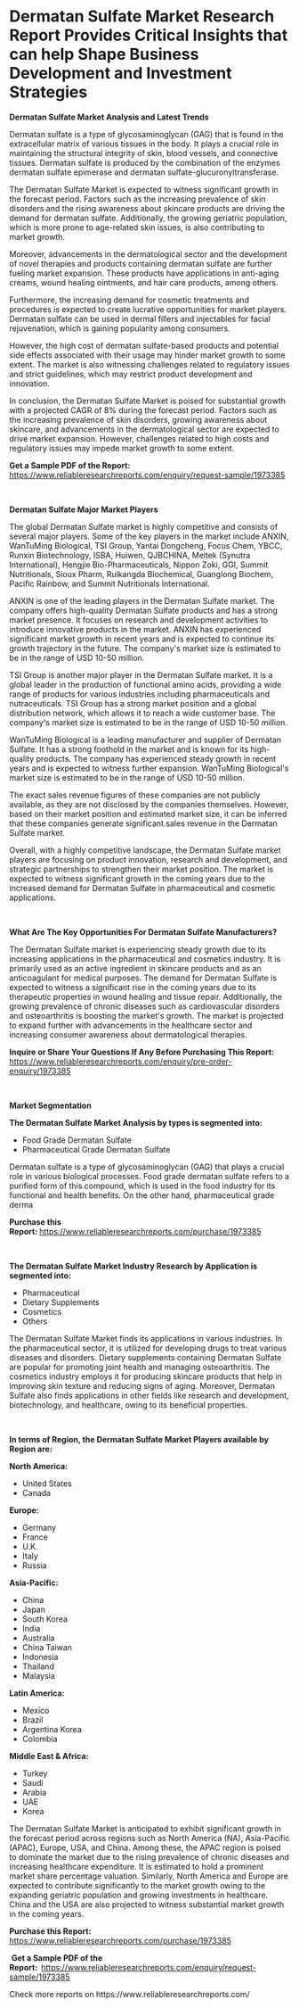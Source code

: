 <p><h1>Dermatan Sulfate Market Research Report Provides Critical Insights that can help Shape Business Development and Investment Strategies</h1></p><p><strong>Dermatan Sulfate Market Analysis and Latest Trends</strong></p>
<p><p>Dermatan sulfate is a type of glycosaminoglycan (GAG) that is found in the extracellular matrix of various tissues in the body. It plays a crucial role in maintaining the structural integrity of skin, blood vessels, and connective tissues. Dermatan sulfate is produced by the combination of the enzymes dermatan sulfate epimerase and dermatan sulfate-glucuronyltransferase.</p><p>The Dermatan Sulfate Market is expected to witness significant growth in the forecast period. Factors such as the increasing prevalence of skin disorders and the rising awareness about skincare products are driving the demand for dermatan sulfate. Additionally, the growing geriatric population, which is more prone to age-related skin issues, is also contributing to market growth.</p><p>Moreover, advancements in the dermatological sector and the development of novel therapies and products containing dermatan sulfate are further fueling market expansion. These products have applications in anti-aging creams, wound healing ointments, and hair care products, among others.</p><p>Furthermore, the increasing demand for cosmetic treatments and procedures is expected to create lucrative opportunities for market players. Dermatan sulfate can be used in dermal fillers and injectables for facial rejuvenation, which is gaining popularity among consumers.</p><p>However, the high cost of dermatan sulfate-based products and potential side effects associated with their usage may hinder market growth to some extent. The market is also witnessing challenges related to regulatory issues and strict guidelines, which may restrict product development and innovation.</p><p>In conclusion, the Dermatan Sulfate Market is poised for substantial growth with a projected CAGR of 8% during the forecast period. Factors such as the increasing prevalence of skin disorders, growing awareness about skincare, and advancements in the dermatological sector are expected to drive market expansion. However, challenges related to high costs and regulatory issues may impede market growth to some extent.</p></p>
<p><strong>Get a Sample PDF of the Report:&nbsp;</strong> <a href="https://www.reliableresearchreports.com/enquiry/request-sample/1973385">https://www.reliableresearchreports.com/enquiry/request-sample/1973385</a></p>
<p>&nbsp;</p>
<p><strong>Dermatan Sulfate Major Market Players</strong></p>
<p><p>The global Dermatan Sulfate market is highly competitive and consists of several major players. Some of the key players in the market include ANXIN, WanTuMing Biological, TSI Group, Yantai Dongcheng, Focus Chem, YBCC, Runxin Biotechnology, ISBA, Huiwen, QJBCHINA, Meitek (Synutra International), Hengjie Bio-Pharmaceuticals, Nippon Zoki, GGI, Summit Nutritionals, Sioux Pharm, Ruikangda Biochemical, Guanglong Biochem, Pacific Rainbow, and Summit Nutritionals International.</p><p>ANXIN is one of the leading players in the Dermatan Sulfate market. The company offers high-quality Dermatan Sulfate products and has a strong market presence. It focuses on research and development activities to introduce innovative products in the market. ANXIN has experienced significant market growth in recent years and is expected to continue its growth trajectory in the future. The company's market size is estimated to be in the range of USD 10-50 million.</p><p>TSI Group is another major player in the Dermatan Sulfate market. It is a global leader in the production of functional amino acids, providing a wide range of products for various industries including pharmaceuticals and nutraceuticals. TSI Group has a strong market position and a global distribution network, which allows it to reach a wide customer base. The company's market size is estimated to be in the range of USD 10-50 million.</p><p>WanTuMing Biological is a leading manufacturer and supplier of Dermatan Sulfate. It has a strong foothold in the market and is known for its high-quality products. The company has experienced steady growth in recent years and is expected to witness further expansion. WanTuMing Biological's market size is estimated to be in the range of USD 10-50 million.</p><p>The exact sales revenue figures of these companies are not publicly available, as they are not disclosed by the companies themselves. However, based on their market position and estimated market size, it can be inferred that these companies generate significant sales revenue in the Dermatan Sulfate market.</p><p>Overall, with a highly competitive landscape, the Dermatan Sulfate market players are focusing on product innovation, research and development, and strategic partnerships to strengthen their market position. The market is expected to witness significant growth in the coming years due to the increased demand for Dermatan Sulfate in pharmaceutical and cosmetic applications.</p></p>
<p>&nbsp;</p>
<p><strong>What Are The Key Opportunities For Dermatan Sulfate Manufacturers?</strong></p>
<p><p>The Dermatan Sulfate market is experiencing steady growth due to its increasing applications in the pharmaceutical and cosmetics industry. It is primarily used as an active ingredient in skincare products and as an anticoagulant for medical purposes. The demand for Dermatan Sulfate is expected to witness a significant rise in the coming years due to its therapeutic properties in wound healing and tissue repair. Additionally, the growing prevalence of chronic diseases such as cardiovascular disorders and osteoarthritis is boosting the market's growth. The market is projected to expand further with advancements in the healthcare sector and increasing consumer awareness about dermatological therapies.</p></p>
<p><strong>Inquire or Share Your Questions If Any Before Purchasing This Report:</strong> <a href="https://www.reliableresearchreports.com/enquiry/pre-order-enquiry/1973385">https://www.reliableresearchreports.com/enquiry/pre-order-enquiry/1973385</a></p>
<p>&nbsp;</p>
<p><strong>Market Segmentation</strong></p>
<p><strong>The Dermatan Sulfate Market Analysis by types is segmented into:</strong></p>
<p><ul><li>Food Grade Dermatan Sulfate</li><li>Pharmaceutical Grade Dermatan Sulfate</li></ul></p>
<p><p>Dermatan sulfate is a type of glycosaminoglycan (GAG) that plays a crucial role in various biological processes. Food grade dermatan sulfate refers to a purified form of this compound, which is used in the food industry for its functional and health benefits. On the other hand, pharmaceutical grade derma</p></p>
<p><strong>Purchase this Report:&nbsp;</strong><a href="https://www.reliableresearchreports.com/purchase/1973385">https://www.reliableresearchreports.com/purchase/1973385</a></p>
<p>&nbsp;</p>
<p><strong>The Dermatan Sulfate Market Industry Research by Application is segmented into:</strong></p>
<p><ul><li>Pharmaceutical</li><li>Dietary Supplements</li><li>Cosmetics</li><li>Others</li></ul></p>
<p><p>The Dermatan Sulfate Market finds its applications in various industries. In the pharmaceutical sector, it is utilized for developing drugs to treat various diseases and disorders. Dietary supplements containing Dermatan Sulfate are popular for promoting joint health and managing osteoarthritis. The cosmetics industry employs it for producing skincare products that help in improving skin texture and reducing signs of aging. Moreover, Dermatan Sulfate also finds applications in other fields like research and development, biotechnology, and healthcare, owing to its beneficial properties.</p></p>
<p>&nbsp;</p>
<p><strong>In terms of Region, the Dermatan Sulfate Market Players available by Region are:</strong></p>
<p>
    <p> <strong> North America: </strong>
        <ul>
            <li>United States</li>
            <li>Canada</li>
        </ul>
        </p> 
    <p> <strong> Europe: </strong>
        <ul>
            <li>Germany</li>
            <li>France</li>
            <li>U.K.</li>
            <li>Italy</li>
            <li>Russia</li>
        </ul>
        </p> 
    <p> <strong> Asia-Pacific: </strong>
        <ul>
            <li>China</li>
            <li>Japan</li>
            <li>South Korea</li>
            <li>India</li>
            <li>Australia</li>
            <li>China Taiwan</li>
            <li>Indonesia</li>
            <li>Thailand</li>
            <li>Malaysia</li>
        </ul>
        </p> 
    <p> <strong> Latin America: </strong>
        <ul>
            <li>Mexico</li>
            <li>Brazil</li>
            <li>Argentina Korea</li>
            <li>Colombia</li>
        </ul>
        </p> 
    <p> <strong> Middle East & Africa: </strong>
        <ul>
            <li>Turkey</li>
            <li>Saudi</li>
            <li>Arabia</li>
            <li>UAE</li>
            <li>Korea</li>
        </ul>
    </p>
    </p>
<p><p>The Dermatan Sulfate Market is anticipated to exhibit significant growth in the forecast period across regions such as North America (NA), Asia-Pacific (APAC), Europe, USA, and China. Among these, the APAC region is poised to dominate the market due to the rising prevalence of chronic diseases and increasing healthcare expenditure. It is estimated to hold a prominent market share percentage valuation. Similarly, North America and Europe are expected to contribute significantly to the market growth owing to the expanding geriatric population and growing investments in healthcare. China and the USA are also projected to witness substantial market growth in the coming years.</p></p>
<p><strong>Purchase this Report: </strong><a href="https://www.reliableresearchreports.com/purchase/1973385">https://www.reliableresearchreports.com/purchase/1973385</a></p>
<p>&nbsp;<strong>Get a Sample PDF of the Report:&nbsp;&nbsp;</strong><a href="https://www.reliableresearchreports.com/enquiry/request-sample/1973385">https://www.reliableresearchreports.com/enquiry/request-sample/1973385</a></p>
<p><strong></strong></p>
<p>Check more reports on https://www.reliableresearchreports.com/</p>
